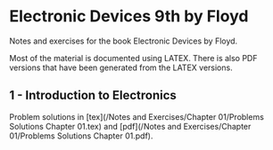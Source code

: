 # Electronic Devices 9th by Floyd
Notes and exercises for the book Electronic Devices by Floyd.

Most of the material is documented using LATEX. There is also PDF versions that have been generated from the LATEX versions.   

## 1 - Introduction to Electronics  
Problem solutions in [tex](/Notes and Exercises/Chapter 01/Problems Solutions Chapter 01.tex) and [pdf](/Notes and Exercises/Chapter 01/Problems Solutions Chapter 01.pdf).  
